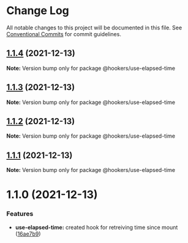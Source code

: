 # Change Log

All notable changes to this project will be documented in this file.
See [Conventional Commits](https://conventionalcommits.org) for commit guidelines.

## [1.1.4](https://github.com/Tyson-Skiba/hooks/compare/@hookers/use-elapsed-time@1.1.3...@hookers/use-elapsed-time@1.1.4) (2021-12-13)

**Note:** Version bump only for package @hookers/use-elapsed-time





## [1.1.3](https://github.com/Tyson-Skiba/hooks/compare/@hookers/use-elapsed-time@1.1.2...@hookers/use-elapsed-time@1.1.3) (2021-12-13)

**Note:** Version bump only for package @hookers/use-elapsed-time





## [1.1.2](https://github.com/Tyson-Skiba/hooks/compare/@hookers/use-elapsed-time@1.1.1...@hookers/use-elapsed-time@1.1.2) (2021-12-13)

**Note:** Version bump only for package @hookers/use-elapsed-time





## [1.1.1](https://github.com/Tyson-Skiba/hooks/compare/@hookers/use-elapsed-time@1.1.0...@hookers/use-elapsed-time@1.1.1) (2021-12-13)

**Note:** Version bump only for package @hookers/use-elapsed-time





# 1.1.0 (2021-12-13)


### Features

* **use-elapsed-time:** created hook for retreiving time since mount ([16ae7b9](https://github.com/Tyson-Skiba/hooks/commit/16ae7b9ef462a76e2b595c748cc8a525f09c6a18))
